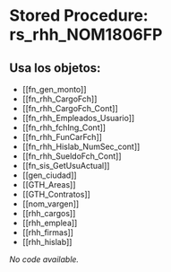 # Stored Procedure: rs_rhh_NOM1806FP

## Usa los objetos:
- [[fn_gen_monto]]
- [[fn_rhh_CargoFch]]
- [[fn_rhh_CargoFch_Cont]]
- [[fn_rhh_Empleados_Usuario]]
- [[fn_rhh_fchIng_Cont]]
- [[fn_rhh_FunCarFch]]
- [[fn_rhh_Hislab_NumSec_cont]]
- [[fn_rhh_SueldoFch_Cont]]
- [[fn_sis_GetUsuActual]]
- [[gen_ciudad]]
- [[GTH_Areas]]
- [[GTH_Contratos]]
- [[nom_vargen]]
- [[rhh_cargos]]
- [[rhh_emplea]]
- [[rhh_firmas]]
- [[rhh_hislab]]

*No code available.*
